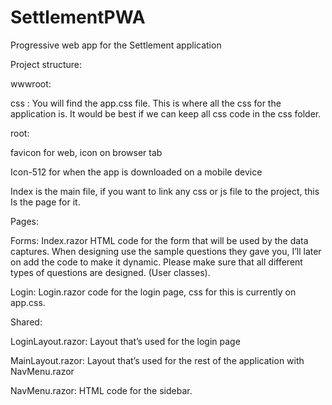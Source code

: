 # SettlementPWA
Progressive web app for the Settlement application

Project structure: 

wwwroot: 

css : You will find the app.css file. This is where all the css for the application is. It would be best if we can keep all css code in the css folder. 

root:  

favicon for web, icon on browser tab  

Icon-512 for when the app is downloaded on a mobile device 

Index is the main file, if you want to link any css or js file to the project, this Is the page for it.  

Pages: 

Forms: Index.razor HTML code for the form that will be used by the data captures. When designing use the sample questions they gave you, I’ll later on add the code to make it dynamic. Please make sure that all different types of questions are designed. (User classes). 

Login: Login.razor code for the login page, css for this is currently on app.css. 

Shared: 

LoginLayout.razor: Layout that’s used for the login page 

MainLayout.razor: Layout that’s used for the rest of the application with NavMenu.razor 

NavMenu.razor: HTML code for the sidebar. 
